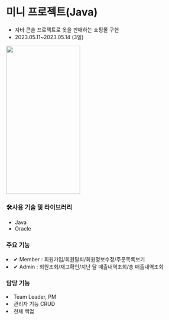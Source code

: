 # 미니 프로젝트(Java)
- 자바 콘솔 프로젝트로 옷을 판매하는 쇼핑몰 구현
- 2023.05.11~2023.05.14 (3일)

<img src="https://github.com/DAMHEE-K/Mini-Project/assets/126038575/34a8b5d4-ea9b-4d94-82aa-e5554ab439fa" width="200" height="400"/>

### 🛠사용 기술 및 라이브러리
- Java
- Oracle

### 주요 기능
<li>✔ Member : 회원가입/회원탈퇴/회원정보수정/주문목록보기</li>
<li>✔ Admin : 회원조회/재고확인/지난 달 매출내역조회/총 매출내역조회</li>

### 담당 기능
<li>Team Leader, PM</li> 
<li>관리자 기능 CRUD</li>
<li>전체 백업</li>

